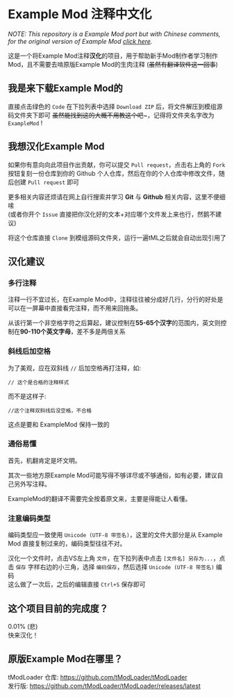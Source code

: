 ﻿# Example Mod 注释中文化

*NOTE: This repository is a Example Mod port but with Chinese comments, for the original version of Example Mod [click here](https://github.com/tModLoader/tModLoader).*

这是一个将Example Mod注释**汉化**的项目，用于帮助新手Mod制作者学习制作Mod，且不需要去啃原版Example Mod的生肉注释 (~~虽然有翻译软件这一回事~~)

## 我是来下载Example Mod的
直接点击绿色的 `Code` 在下拉列表中选择 `Download ZIP` 后，将文件解压到模组源码文件夹下即可 ~~虽然能找到这的大概不用教这个吧~~~，记得将文件夹名字改为 `ExampleMod` !

## 我想汉化Example Mod
如果你有意向向此项目作出贡献，你可以提交 `Pull request`，点击右上角的 `Fork` 按钮复刻一份仓库到你的 Github 个人仓库，然后在你的个人仓库中修改文件，随后创建 `Pull request` 即可

更多相关内容还烦请在网上自行搜索并学习 **Git** 与 **Github** 相关内容，这里不便细嗦  
(或者你开个 `Issue` 直接把你汉化好的文本+对应哪个文件发上来也行，然鹅不建议)

将这个仓库直接 `Clone` 到模组源码文件夹，运行一遍tML之后就会自动出现引用了

## 汉化建议
### 多行注释
注释一行不宜过长，在Example Mod中，注释往往被分成好几行，分行的好处是可以在一屏幕中直接看完注释，而不用来回拖条。

从该行第一个非空格字符之后算起，建议控制在**55-65个汉字**的范围内，英文则控制在**90-110个英文字母**，差不多是两倍关系

### 斜线后加空格
为了美观，应在双斜线 `//` 后加空格再打注释，如:
```
// 这个是合格的注释样式
```
而不是这样子:
```
//这个注释双斜线后没空格，不合格
```
这点是要和 ExampleMod 保持一致的

### 通俗易懂
首先，机翻肯定是坏文明。

其次一些地方原Example Mod可能写得不够详尽或不够通俗，如有必要，建议自己另外写注释。

ExampleMod的翻译不需要完全按着原文来，主要是得能让人看懂。

### 注意编码类型
编码类型应一致使用 `Unicode (UTF-8 带签名)`，这里的文件大部分是从 Example Mod 直接复制过来的，编码类型往往不对。

汉化一个文件时，点击VS左上角 `文件`，在下拉列表中点击 `[文件名] 另存为...`，点击 `保存` 字样右边的小三角，选择 `编码保存`，然后选择 `Unicode (UTF-8 带签名)` 编码  
这么做了一次后，之后的编辑直接 `Ctrl+S` 保存即可

## 这个项目目前的完成度？
0.01% (悲)  
快来汉化！

## 原版Example Mod在哪里？
tModLoader 仓库: https://github.com/tModLoader/tModLoader  
发行版: https://github.com/tModLoader/tModLoader/releases/latest